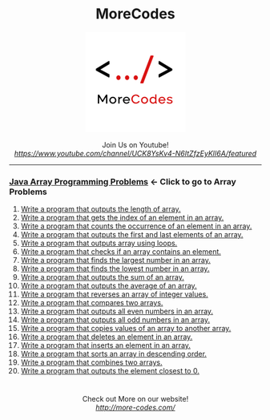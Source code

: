 <h1 align="center">MoreCodes</h1>
<p align="center"> 
  <img src="/morecodescir.png"/>
</p>

<p align="center">
Join Us on Youtube! <br/>
<i><u>https://www.youtube.com/channel/UCK8YsKv4-N6ItZfzEyKlI6A/featured</u></i>
</p>

- - - -
### [Java Array Programming Problems](../Arrays/) <- Click to go to Array Problems

1. <a href="https://github.com/ArjunAranetaCodes/MoreCodes-Java/blob/master/Arrays/problem1.java" target="_blank">Write a program that outputs the length of array.</a>
2. <a href="https://github.com/ArjunAranetaCodes/MoreCodes-Java/blob/master/Arrays/problem2.java" target="_blank">Write a program that gets the index of an element in an array.</a>
3. <a href="https://github.com/ArjunAranetaCodes/MoreCodes-Java/blob/master/Arrays/problem3.java" target="_blank">Write a program that counts the occurrence of an element in an array.</a>
4. <a href="https://github.com/ArjunAranetaCodes/MoreCodes-Java/blob/master/Arrays/problem4.java" target="_blank">Write a program that outputs the first and last elements of an array.</a>
5. <a href="https://github.com/ArjunAranetaCodes/MoreCodes-Java/blob/master/Arrays/problem5.java" target="_blank">Write a program that outputs array using loops.</a>
6. <a href="https://github.com/ArjunAranetaCodes/MoreCodes-Java/blob/master/Arrays/problem6.java" target="_blank">Write a program that checks if an array contains an element.</a>
7. <a href="https://github.com/ArjunAranetaCodes/MoreCodes-Java/blob/master/Arrays/problem7.java" target="_blank">Write a program that finds the largest number in an array.</a>
8. <a href="https://github.com/ArjunAranetaCodes/MoreCodes-Java/blob/master/Arrays/problem8.java" target="_blank">Write a program that finds the lowest number in an array.</a>
9. <a href="https://github.com/ArjunAranetaCodes/MoreCodes-Java/blob/master/Arrays/problem9.java" target="_blank">Write a program that outputs the sum of an array.</a>
10. <a href="https://github.com/ArjunAranetaCodes/MoreCodes-Java/blob/master/Arrays/problem10.java" target="_blank">Write a program that outputs the average of an array.</a>
11. <a href="https://github.com/ArjunAranetaCodes/MoreCodes-Java/blob/master/Arrays/problem11.java" target="_blank">Write a program that reverses an array of integer values.</a>
12. <a href="https://github.com/ArjunAranetaCodes/MoreCodes-Java/blob/master/Arrays/problem12.java" target="_blank">Write a program that compares two arrays.</a>
13. <a href="https://github.com/ArjunAranetaCodes/MoreCodes-Java/blob/master/Arrays/problem13.java" target="_blank">Write a program that outputs all even numbers in an array.</a>
14. <a href="https://github.com/ArjunAranetaCodes/MoreCodes-Java/blob/master/Arrays/problem14.java" target="_blank">Write a program that outputs all odd numbers in an array.</a>
15. <a href="https://github.com/ArjunAranetaCodes/MoreCodes-Java/blob/master/Arrays/problem15.java" target="_blank">Write a program that copies values of an array to another array.</a>
16. <a href="https://github.com/ArjunAranetaCodes/MoreCodes-Java/blob/master/Arrays/problem16.java" target="_blank">Write a program that deletes an element in an array.</a>
17. <a href="https://github.com/ArjunAranetaCodes/MoreCodes-Java/blob/master/Arrays/problem17.java" target="_blank">Write a program that inserts an element in an array.</a>
18. <a href="https://github.com/ArjunAranetaCodes/MoreCodes-Java/blob/master/Arrays/problem18.java" target="_blank">Write a program that sorts an array in descending order.</a>
19. <a href="https://github.com/ArjunAranetaCodes/MoreCodes-Java/blob/master/Arrays/problem19.java" target="_blank">Write a program that combines two arrays.</a>
20. <a href="https://github.com/ArjunAranetaCodes/MoreCodes-Java/blob/master/Arrays/problem20.java" target="_blank">Write a program that outputs the element closest to 0.</a>

#

<p align="center">
Check out More on our website! <br/>
<i><u>http://more-codes.com/</u></i>
</p>
